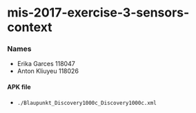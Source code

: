 # mis-2017-exercise-3-sensors-context


### Names
- Erika Garces 118047
- Anton Kliuyeu 118026


#### APK file
- `./Blaupunkt_Discovery1000c_Discovery1000c.xml`

### 
